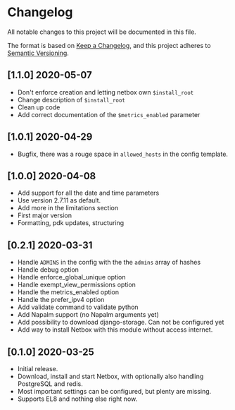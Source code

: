 # Changelog

All notable changes to this project will be documented in this file.

The format is based on [Keep a Changelog](https://keepachangelog.com/en/1.0.0/),
and this project adheres to [Semantic Versioning](https://semver.org/spec/v2.0.0.html).

## [1.1.0] 2020-05-07

* Don't enforce creation and letting netbox own `$install_root`
* Change description of `$install_root`
* Clean up code
* Add correct documentation of the `$metrics_enabled` parameter

## [1.0.1] 2020-04-29

* Bugfix, there was a rouge space in `allowed_hosts` in the config template.

## [1.0.0] 2020-04-08

* Add support for all the date and time parameters
* Use version 2.7.11 as default. 
* Add more in the limitations section
* First major version
* Formatting, pdk updates, structuring


## [0.2.1] 2020-03-31

* Handle `ADMINS` in the config with the the `admins` array of hashes
* Handle debug option
* Handle enforce_global_unique option
* Handle exempt_view_permissions option
* Handle the metrics_enabled option
* Handle the prefer_ipv4 option
* Add validate command to validate python
* Add Napalm support (no Napalm arguments yet)
* Add possibility to download django-storage. Can not be configured yet
* Add way to install Netbox with this module without access internet.

## [0.1.0] 2020-03-25

* Initial release.
* Download, install and start Netbox, with optionally also handling PostgreSQL and redis.
* Most important settings can be configured, but plenty are missing.
* Supports EL8 and nothing else right now.